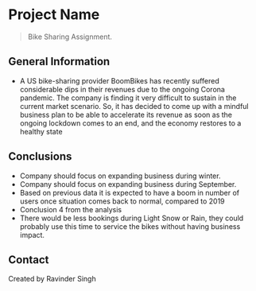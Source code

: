 # Project Name
> Bike Sharing Assignment.



## General Information
- A US bike-sharing provider BoomBikes has recently suffered considerable dips in their revenues due to the ongoing Corona pandemic. The company is finding it very difficult to sustain in the current market scenario. So, it has decided to come up with a mindful business plan to be able to accelerate its revenue as soon as the ongoing lockdown comes to an end, and the economy restores to a healthy state

## Conclusions
- Company should focus on expanding business during winter.
- Company should focus on expanding business during September.
- Based on previous data it is expected to have a boom in number of users once situation comes back to normal, compared to 2019
- Conclusion 4 from the analysis
- There would be less bookings during Light Snow or Rain, they could probably use this time to service the bikes without having business impact.



## Contact
Created by Ravinder Singh

